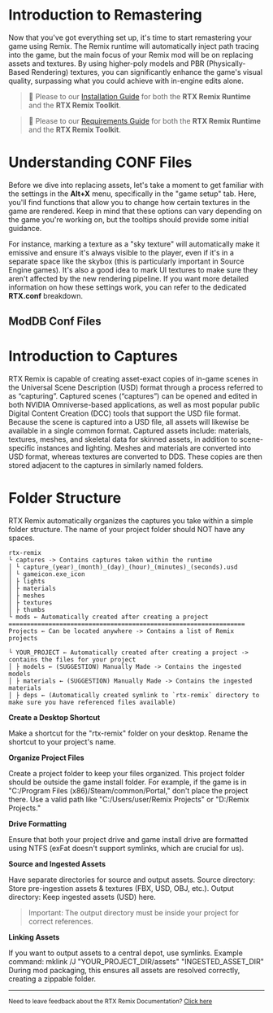 # Introduction to Remastering

Now that you've got everything set up, it's time to start remastering your game using Remix. The Remix runtime will automatically inject path tracing into the game, but the main focus of your Remix mod will be on replacing assets and textures. By using higher-poly models and PBR (Physically-Based Rendering) textures, you can significantly enhance the game's visual quality, surpassing what you could achieve with in-engine edits alone.

> 📝 Please to our [Installation Guide](../remix-installation.md) for both the **RTX Remix Runtime** and the **RTX Remix Toolkit**.

> 📝 Please to our [Requirements Guide](../remix-overview.md) for both the **RTX Remix Runtime** and the **RTX Remix Toolkit**.

# Understanding CONF Files

Before we dive into replacing assets, let's take a moment to get familiar with the settings in the **Alt+X** menu, specifically in the "game setup" tab. Here, you'll find functions that allow you to change how certain textures in the game are rendered. Keep in mind that these options can vary depending on the game you're working on, but the tooltips should provide some initial guidance.

For instance, marking a texture as a "sky texture" will automatically make it emissive and ensure it's always visible to the player, even if it's in a separate space like the skybox (this is particularly important in Source Engine games). It's also a good idea to mark UI textures to make sure they aren't affected by the new rendering pipeline. If you want more detailed information on how these settings work, you can refer to the dedicated **RTX.conf** breakdown.

## ModDB Conf Files
<!--- need content here --->


# Introduction to Captures

RTX Remix is capable of creating asset-exact copies of in-game scenes in the Universal Scene Description (USD) format through a process referred to as “capturing”. Captured scenes (“captures”) can be opened and edited in both NVIDIA Omniverse-based applications, as well as most popular public Digital Content Creation (DCC) tools that support the USD file format.   Because the scene is captured into a USD file, all assets will likewise be available in a single common format. Captured assets include: materials, textures, meshes, and skeletal data for skinned assets, in addition to scene-specific instances and lighting.  Meshes and materials are converted into USD format, whereas textures are converted to DDS. These copies are then stored adjacent to the captures in similarly named folders.

# Folder Structure

RTX Remix automatically organizes the captures you take within a simple folder structure.  The name of your project folder should NOT have any spaces.

```text
rtx-remix
└ captures -> Contains captures taken within the runtime
│ └ capture_(year)_(month)_(day)_(hour)_(minutes)_(seconds).usd
│ └ gameicon.exe_icon
│ ├ lights
│ ├ materials
│ ├ meshes
│ ├ textures
│ ├ thumbs
└ mods ← Automatically created after creating a project
=================================================================
Projects ← Can be located anywhere -> Contains a list of Remix projects

└ YOUR_PROJECT ← Automatically created after creating a project -> contains the files for your project
│ ├ models ← (SUGGESTION) Manually Made -> Contains the ingested models
│ ├ materials ← (SUGGESTION) Manually Made -> Contains the ingested materials
│ ├ deps ← (Automatically created symlink to `rtx-remix` directory to make sure you have referenced files available)
```
**Create a Desktop Shortcut**

Make a shortcut for the "rtx-remix" folder on your desktop.
Rename the shortcut to your project's name.

**Organize Project Files**

Create a project folder to keep your files organized.
This project folder should be outside the game install folder.
For example, if the game is in "C:/Program Files (x86)/Steam/common/Portal," don't place the project there.
Use a valid path like "C:/Users/user/Remix Projects" or "D:/Remix Projects."

**Drive Formatting**

Ensure that both your project drive and game install drive are formatted using NTFS (exFat doesn't support symlinks, which are crucial for us).

**Source and Ingested Assets**

Have separate directories for source and output assets.
Source directory: Store pre-ingestion assets & textures (FBX, USD, OBJ, etc.).
Output directory: Keep ingested assets (USD) here.

> Important: The output directory must be inside your project for correct references.

**Linking Assets**

If you want to output assets to a central depot, use symlinks.
Example command: mklink /J "YOUR_PROJECT_DIR/assets" "INGESTED_ASSET_DIR"
During mod packaging, this ensures all assets are resolved correctly, creating a zippable folder.

***
<sub> Need to leave feedback about the RTX Remix Documentation?  [Click here](https://github.com/NVIDIAGameWorks/rtx-remix/issues/new?assignees=nvdamien&labels=documentation%2Cfeedback%2Ctriage&projects=&template=documentation_feedback.yml&title=%5BDocumentation+feedback%5D%3A+) <sub>